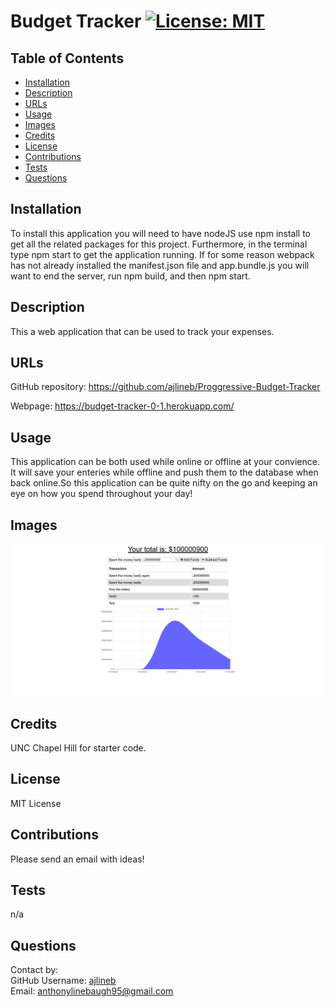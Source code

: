 # Budget Tracker [![License: MIT](https://img.shields.io/badge/License-MIT-yellow.svg)](https://opensource.org/licenses/MIT)

## Table of Contents

- [Installation](#installation)
- [Description](#description)
- [URLs](#urls)
- [Usage](#usage)
- [Images](#images)
- [Credits](#credits)
- [License](#license)
- [Contributions](#contributions)
- [Tests](#tests)
- [Questions](#questions)

## Installation

To install this application you will need to have nodeJS use npm install to get all the related packages for this project. Furthermore, in the terminal type npm start to get the application running. If for some reason webpack has not already installed the manifest.json file and app.bundle.js you will want to end the server, run npm build, and then npm start.

## Description

This a web application that can be used to track your expenses.

## URLs

GitHub repository: https://github.com/ajlineb/Proggressive-Budget-Tracker

Webpage: https://budget-tracker-0-1.herokuapp.com/

## Usage

This application can be both used while online or offline at your convience. It will save your enteries while offline and push them to the database when back online.So this application can be quite nifty on the go and keeping an eye on how you spend throughout your day!

## Images

![alt website](./images/BudgetTracker.png)

## Credits

UNC Chapel Hill for starter code.

## License

MIT License

## Contributions

Please send an email with ideas!

## Tests

n/a

## Questions

Contact by:  
GitHub Username: [ajlineb](https://github.com/ajlineb)  
Email: anthonylinebaugh95@gmail.com
